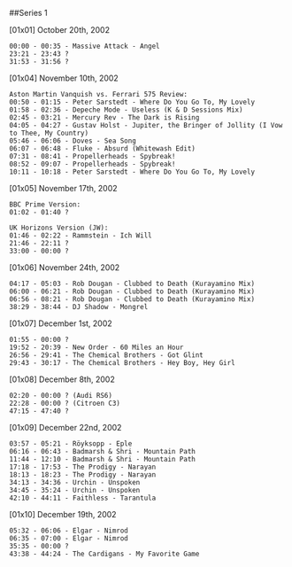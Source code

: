 ##Series 1

[01x01] October 20th, 2002

    00:00 - 00:35 - Massive Attack - Angel
    23:21 - 23:43 ?
    31:53 - 31:56 ?
	
	
	
	
[01x04] November 10th, 2002

    Aston Martin Vanquish vs. Ferrari 575 Review:
    00:50 - 01:15 - Peter Sarstedt - Where Do You Go To, My Lovely
    01:58 - 02:36 - Depeche Mode - Useless (K & D Sessions Mix)
    02:45 - 03:21 - Mercury Rev - The Dark is Rising
    04:05 - 04:27 - Gustav Holst - Jupiter, the Bringer of Jollity (I Vow to Thee, My Country)
    05:46 - 06:06 - Doves - Sea Song
    06:07 - 06:48 - Fluke - Absurd (Whitewash Edit)
    07:31 - 08:41 - Propellerheads - Spybreak!
    08:52 - 09:07 - Propellerheads - Spybreak!
    10:11 - 10:18 - Peter Sarstedt - Where Do You Go To, My Lovely

[01x05] November 17th, 2002

    BBC Prime Version:
    01:02 - 01:40 ?

    UK Horizons Version (JW):
    01:46 - 02:22 - Rammstein - Ich Will
    21:46 - 22:11 ?
    33:00 - 00:00 ?

[01x06] November 24th, 2002

    04:17 - 05:03 - Rob Dougan - Clubbed to Death (Kurayamino Mix)
    06:00 - 06:21 - Rob Dougan - Clubbed to Death (Kurayamino Mix)
    06:56 - 08:21 - Rob Dougan - Clubbed to Death (Kurayamino Mix)
    38:29 - 38:44 - DJ Shadow - Mongrel

[01x07] December 1st, 2002

    01:55 - 00:00 ?
    19:52 - 20:39 - New Order - 60 Miles an Hour
    26:56 - 29:41 - The Chemical Brothers - Got Glint
    29:43 - 30:17 - The Chemical Brothers - Hey Boy, Hey Girl

[01x08] December 8th, 2002

    02:20 - 00:00 ? (Audi RS6)
    22:28 - 00:00 ? (Citroen C3)
    47:15 - 47:40 ?

[01x09] December 22nd, 2002

    03:57 - 05:21 - Röyksopp - Eple
    06:16 - 06:43 - Badmarsh & Shri - Mountain Path
    11:44 - 12:10 - Badmarsh & Shri - Mountain Path
    17:18 - 17:53 - The Prodigy - Narayan
    18:13 - 18:23 - The Prodigy - Narayan
    34:13 - 34:36 - Urchin - Unspoken
    34:45 - 35:24 - Urchin - Unspoken
    42:10 - 44:11 - Faithless - Tarantula

[01x10] December 19th, 2002

    05:32 - 06:06 - Elgar - Nimrod
    06:35 - 07:00 - Elgar - Nimrod
    35:35 - 00:00 ?
    43:38 - 44:24 - The Cardigans - My Favorite Game
	